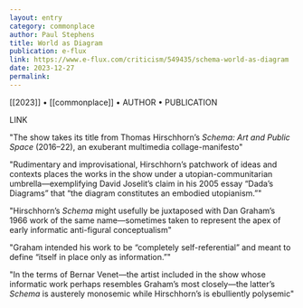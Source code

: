 ```yaml
---
layout: entry
category: commonplace
author: Paul Stephens
title: World as Diagram
publication: e-flux
link: https://www.e-flux.com/criticism/549435/schema-world-as-diagram
date: 2023-12-27
permalink:
---
```


[[2023]] • [[commonplace]] • AUTHOR • PUBLICATION

LINK

"The show takes its title from Thomas Hirschhorn’s *Schema: Art and Public Space* (2016–22), an exuberant multimedia collage-manifesto"

"Rudimentary and improvisational, Hirschhorn’s patchwork of ideas and contexts places the works in the show under a utopian-communitarian umbrella—exemplifying David Joselit’s claim in his 2005 essay “Dada’s Diagrams” that “the diagram constitutes an embodied utopianism.”"

"Hirschhorn’s *Schema* might usefully be juxtaposed with Dan Graham’s 1966 work of the same name—sometimes taken to represent the apex of early informatic anti-figural conceptualism"

"Graham intended his work to be “completely self-referential” and meant to define “itself in place only as information.”"

"In the terms of Bernar Venet—the artist included in the show whose informatic work perhaps resembles Graham’s most closely—the latter’s *Schema* is austerely monosemic while Hirschhorn’s is ebulliently polysemic"
